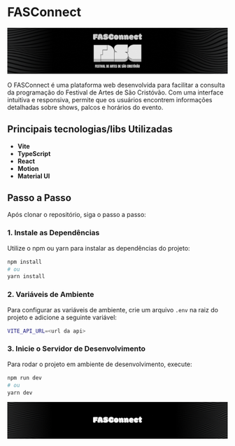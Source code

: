 # FASConnect

![Fasconnect Cover](./src/assets//cover.png)

O FASConnect é uma plataforma web desenvolvida para facilitar a consulta da programação do Festival de Artes de São Cristóvão. Com uma interface intuitiva e responsiva, permite que os usuários encontrem informações detalhadas sobre shows, palcos e horários do evento.

## Principais tecnologias/libs Utilizadas

- **Vite**
- **TypeScript**
- **React**
- **Motion**
- **Material UI**

## Passo a Passo

Após clonar o repositório, siga o passo a passo:

### 1. Instale as Dependências

Utilize o npm ou yarn para instalar as dependências do projeto:

```bash
npm install
# ou
yarn install
```

### 2. Variáveis de Ambiente

Para configurar as variáveis de ambiente, crie um arquivo `.env` na raiz do projeto e adicione a seguinte variável:

```bash
VITE_API_URL=<url da api>
```

### 3. Inicie o Servidor de Desenvolvimento

Para rodar o projeto em ambiente de desenvolvimento, execute:

```bash
npm run dev
# ou
yarn dev
```

![Fasconnect Footer](./src/assets//footer.png)
